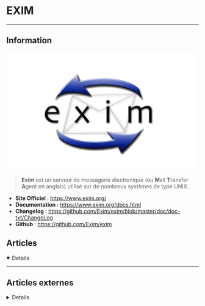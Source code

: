 # EXIM
---

## <i class="fa-solid fa-hashtag"></i> Information

![Logo](../../_media/apps/exim/exim_logo.png ':size=250 :no-zoom')


> <i class="fa-solid fa-quote-left"></i> **Exim** est un serveur de messagerie électronique (ou **M**ail **T**ransfer **A**gent en anglais) utilisé sur de nombreux systèmes de type UNIX. <i class="fa-solid fa-quote-left fa-rotate-180"></i>


- <i class="fa-solid fa-globe"></i> **Site Officiel** : https://www.exim.org/
- <i class="fa-solid fa-book"></i> **Documentation** : https://www.exim.org/docs.html
- <i class="fa-solid fa-file-circle-question"></i> **Changelog** : https://github.com/Exim/exim/blob/master/doc/doc-txt/ChangeLog
- <i class="fa-brands fa-github"></i> **Github** : https://github.com/Exim/exim



## <i class="fa-regular fa-newspaper"></i> Articles

<details open>

</details>

---

## <i class="fa-solid fa-glasses"></i> Articles externes

<details>

- [Envoyer ses emails avec DKIM, SPF, DMARC sur exim4](https://lgnap.helpcomputer.org/2017/09/envoyer-ses-emails-avec-dkim-spf-dmarc-sur-exim4/)
- [Exim : résoudre l’erreur « remote_smtp defer (-53): retry time not reached for any host »](http://www.windows8facile.fr/exim-resoudre-erreur-53-smtp/)
- [Travailler avec exim4 sur Debian](https://www.deltasight.fr/travailler-exim4-sur-debian/)

</details>
